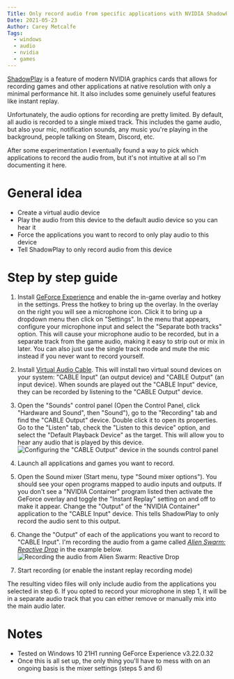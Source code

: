 ```yaml
---
Title: Only record audio from specific applications with NVIDIA ShadowPlay
Date: 2021-05-23
Author: Carey Metcalfe
Tags:
  - windows
  - audio
  - nvidia
  - games
---
```


[ShadowPlay][] is a feature of modern NVIDIA graphics cards that allows for recording games and
other applications at native resolution with only a minimal performance hit. It also includes some
genuinely useful features like instant replay.

Unfortunately, the audio options for recording are pretty limited. By default, all audio is recorded
to a single mixed track. This includes the game audio, but also your mic, notification sounds, any
music you're playing in the background, people talking on Steam, Discord, etc.

After some experimentation I eventually found a way to pick which applications to record the audio
from, but it's not intuitive at all so I'm documenting it here.

General idea
============
- Create a virtual audio device
- Play the audio from this device to the default audio device so you can hear it
- Force the applications you want to record to only play audio to this device
- Tell ShadowPlay to only record audio from this device


Step by step guide
==================

1. Install [GeForce Experience][] and enable the in-game overlay and hotkey in the settings. Press
   the hotkey to bring up the overlay. In the overlay on the right you will see a microphone icon.
   Click it to bring up a dropdown menu then click on "Settings". In the menu that appears,
   configure your microphone input and select the "Separate both tracks" option. This will cause
   your microphone audio to be recorded, but in a separate track from the game audio, making it easy
   to strip out or mix in later. You can also just use the single track mode and mute the mic
   instead if you never want to record yourself.

2. Install [Virtual Audio Cable][]. This will install two virtual sound devices on your system:
   "CABLE Input" (an output device) and "CABLE Output" (an input device). When sounds are played out
   the "CABLE Input" device, they can be recorded by listening to the "CABLE Output" device.

3. Open the "Sounds" control panel (Open the Control Panel, click "Hardware and Sound", then
   "Sound"), go to the "Recording" tab and find the "CABLE Output" device. Double click it to open
   its properties. Go to the "Listen" tab, check the "Listen to this device" option, and select the
   "Default Playback Device" as the target. This will allow you to hear any audio that is played by
   this device.
   ![Configuring the "CABLE Output" device in the sounds control panel]({static}/images/listen_to_this_device.png)

4. Launch all applications and games you want to record.

5. Open the Sound mixer (Start menu, type "Sound mixer options"). You should see your open programs
   mapped to audio inputs and outputs. If you don't see a "NVIDIA Container" program listed then
   activate the GeForce overlay and toggle the "Instant Replay" setting on and off to make it
   appear. Change the "Output" of the "NVIDIA Container" application to the "CABLE Input" device.
   This tells ShadowPlay to only record the audio sent to this output.

6. Change the "Output" of each of the applications you want to record to "CABLE Input". I'm
   recording the audio from a game called [_Alien Swarm: Reactive Drop_][] in the example below.
   ![Recording the audio from Alien Swarm: Reactive Drop]({static}/images/mixer_recording_asrd.png)

7. Start recording (or enable the instant replay recording mode)

The resulting video files will only include audio from the applications you selected in step 6. If
you opted to record your microphone in step 1, it will be in a separate audio track that you can
either remove or manually mix into the main audio later.


Notes
=====
 - Tested on Windows 10 21H1 running GeForce Experience v3.22.0.32
 - Once this is all set up, the only thing you'll have to mess with on an ongoing basis is the mixer
   settings (steps 5 and 6)


 [_Alien Swarm: Reactive Drop_]: https://store.steampowered.com/app/563560/Alien_Swarm_Reactive_Drop/
 [Virtual Audio Cable]: https://vb-audio.com/Cable/
 [GeForce Experience]: https://www.nvidia.com/en-us/geforce/geforce-experience/
 [ShadowPlay]: https://www.nvidia.com/en-us/geforce/geforce-experience/shadowplay/
